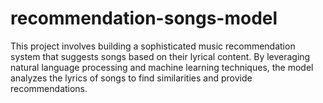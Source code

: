 # recommendation-songs-model
This project involves building a sophisticated music recommendation system that suggests songs based on their lyrical content. By leveraging natural language processing and machine learning techniques, the model analyzes the lyrics of songs to find similarities and provide recommendations.

